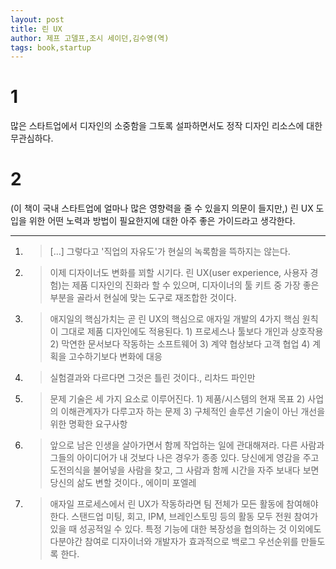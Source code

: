 ```yaml
---
layout: post
title: 린 UX
author: 제프 고델프,조시 세이던,김수영(역)
tags: book,startup
---
```


# 1
많은 스타트업에서 디자인의 소중함을 그토록 설파하면서도 정작 디자인 리소스에 대한 무관심하다.

# 2
(이 책이 국내 스타트업에 얼마나 많은 영향력을 줄 수 있을지 의문이 들지만,) 린 UX 도입을 위한 어떤 노력과 방법이 필요한지에 대한 아주 좋은 가이드라고 생각한다.


-----

1. > [...] 그렇다고 '직업의 자유도'가 현실의 녹록함을 뜩하지는 않는다.

2. > 이제 디자이너도 변화를 꾀할 시기다. 린 UX(user experience, 사용자 경험)는 제품 디자인의 진화라 할 수 있으며, 디자이너의 툴 키트 중 가장 좋은 부분을 골라서 현실에 맞는 도구로 재조합한 것이다.

3. > 애지일의 핵심가치는 곧 린 UX의 핵심으로 애자일 개발의 4가지 핵심 원칙이 그대로 제품 디자인에도 적용된다. 1) 프로세스나 툴보다 개인과 상호작용 2) 막연한 문서보다 작동하는 소프트웨어 3) 계약 협상보다 고객 협업 4) 계획을 고수하기보다 변화에 대응

4. > 실험결과와 다르다면 그것은 틀린 것이다., 리차드 파인만

5. > 문제 기술은 세 가지 요소로 이루어진다. 1) 제품/시스템의 현재 목표 2) 사업의 이해관계자가 다루고자 하는 문제 3) 구체적인 솔루션 기술이 아닌 개선을 위한 명확한 요구사항

6. > 앞으로 남은 인생을 살아가면서 함께 작업하는 일에 관대해져라. 다른 사람과 그들의 아이디어가 내 것보다 나은 경우가 종종 있다. 당신에게 영감을 주고 도전의식을 불어넣을 사람을 찾고, 그 사람과 함께 시간을 자주 보내다 보면 당신의 삶도 변할 것이다., 에이미 포엘레

7. > 애자일 프로세스에서 린 UX가 작동하라면 팀 전체가 모든 활동에 참여해야 한다. 스탠드업 미팅, 회고, IPM, 브레인스토밍 등의 활동 모두 전원 참여가 있을 때 성공적일 수 있다. 특정 기능에 대한 복장성을 협의하는 것 이외에도 다분야간 참여로 디자이너와 개발자가 효과적으로 백로그 우선순위를 만들도록 한다.
